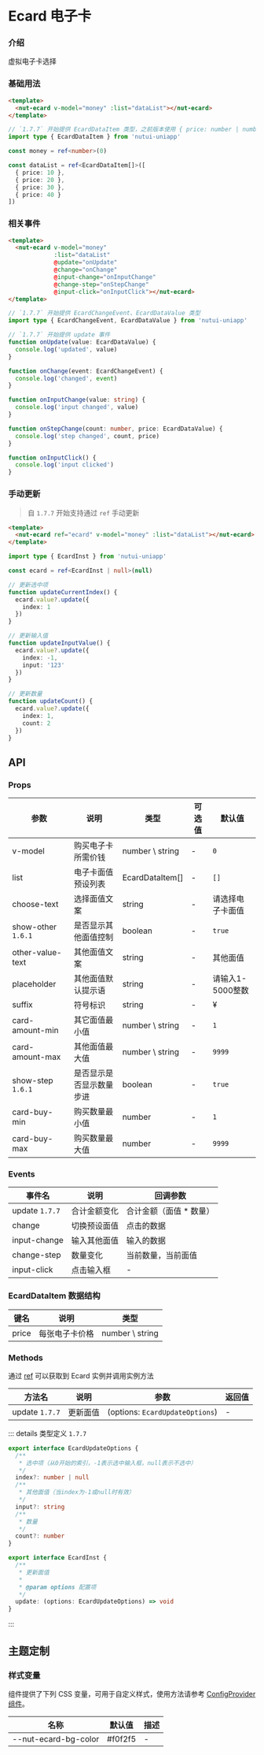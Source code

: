 # Ecard 电子卡

### 介绍

虚拟电子卡选择

### 基础用法

```html
<template>
  <nut-ecard v-model="money" :list="dataList"></nut-ecard>
</template>
```

```typescript
// `1.7.7` 开始提供 EcardDataItem 类型，之前版本使用 { price: number | number }
import type { EcardDataItem } from 'nutui-uniapp'

const money = ref<number>(0)

const dataList = ref<EcardDataItem[]>([
  { price: 10 },
  { price: 20 },
  { price: 30 },
  { price: 40 }
])
```

### 相关事件

```html
<template>
  <nut-ecard v-model="money"
             :list="dataList"
             @update="onUpdate"
             @change="onChange"
             @input-change="onInputChange"
             @change-step="onStepChange"
             @input-click="onInputClick"></nut-ecard>
</template>
```

```typescript
// `1.7.7` 开始提供 EcardChangeEvent、EcardDataValue 类型
import type { EcardChangeEvent, EcardDataValue } from 'nutui-uniapp'

// `1.7.7` 开始提供 update 事件
function onUpdate(value: EcardDataValue) {
  console.log('updated', value)
}

function onChange(event: EcardChangeEvent) {
  console.log('changed', event)
}

function onInputChange(value: string) {
  console.log('input changed', value)
}

function onStepChange(count: number, price: EcardDataValue) {
  console.log('step changed', count, price)
}

function onInputClick() {
  console.log('input clicked')
}
```

### 手动更新

> 自 `1.7.7` 开始支持通过 `ref` 手动更新

```html
<template>
  <nut-ecard ref="ecard" v-model="money" :list="dataList"></nut-ecard>
</template>
```

```typescript
import type { EcardInst } from 'nutui-uniapp'

const ecard = ref<EcardInst | null>(null)

// 更新选中项
function updateCurrentIndex() {
  ecard.value?.update({
    index: 1
  })
}

// 更新输入值
function updateInputValue() {
  ecard.value?.update({
    index: -1,
    input: '123'
  })
}

// 更新数量
function updateCount() {
  ecard.value?.update({
    index: 1,
    count: 2
  })
}
```

## API

### Props

| 参数               | 说明                     | 类型            | 可选值 | 默认值           |
|--------------------|------------------------|-----------------|--------|------------------|
| v-model            | 购买电子卡所需价钱       | number \ string | -      | `0`              |
| list               | 电子卡面值预设列表       | EcardDataItem[] | -      | `[]`             |
| choose-text        | 选择面值文案             | string          | -      | 请选择电子卡面值 |
| show-other `1.6.1` | 是否显示其他面值控制     | boolean         | -      | `true`           |
| other-value-text   | 其他面值文案             | string          | -      | 其他面值         |
| placeholder        | 其他面值默认提示语       | string          | -      | 请输入1-5000整数 |
| suffix             | 符号标识                 | string          | -      | ¥                |
| card-amount-min    | 其它面值最小值           | number \ string | -      | `1`              |
| card-amount-max    | 其他面值最大值           | number \ string | -      | `9999`           |
| show-step `1.6.1`  | 是否显示是否显示数量步进 | boolean         | -      | `true`           |
| card-buy-min       | 购买数量最小值           | number          | -      | `1`              |
| card-buy-max       | 购买数量最大值           | number          | -      | `9999`           |

### Events

| 事件名         | 说明         | 回调参数              |
|----------------|------------|-----------------------|
| update `1.7.7` | 合计金额变化 | 合计金额（面值 * 数量） |
| change         | 切换预设面值 | 点击的数据            |
| input-change   | 输入其他面值 | 输入的数据            |
| change-step    | 数量变化     | 当前数量，当前面值     |
| input-click    | 点击输入框   | -                     |

### EcardDataItem 数据结构

| 键名  | 说明           | 类型            |
|-------|--------------|-----------------|
| price | 每张电子卡价格 | number \ string |

### Methods

通过 [ref](https://vuejs.org/guide/essentials/template-refs.html#template-refs) 可以获取到 Ecard 实例并调用实例方法

| 方法名         | 说明     | 参数                            | 返回值 |
|----------------|--------|---------------------------------|--------|
| update `1.7.7` | 更新面值 | (options: `EcardUpdateOptions`) | -      |

::: details 类型定义 `1.7.7`

```typescript
export interface EcardUpdateOptions {
  /**
   * 选中项（从0开始的索引，-1表示选中输入框，null表示不选中）
   */
  index?: number | null
  /**
   * 其他面值（当index为-1或null时有效）
   */
  input?: string
  /**
   * 数量
   */
  count?: number
}
```

```typescript
export interface EcardInst {
  /**
   * 更新面值
   *
   * @param options 配置项
   */
  update: (options: EcardUpdateOptions) => void
}
```

:::

## 主题定制

### 样式变量

组件提供了下列 CSS 变量，可用于自定义样式，使用方法请参考 [ConfigProvider 组件](/components/basic/configprovider)。

| 名称                 | 默认值  | 描述 |
|----------------------|---------|------|
| --nut-ecard-bg-color | #f0f2f5 | -    |
